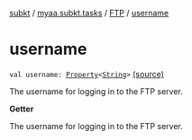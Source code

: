 [subkt](../../index.md) / [myaa.subkt.tasks](../index.md) / [FTP](index.md) / [username](./username.md)

# username

`val username: `[`Property`](https://docs.gradle.org/current/javadoc/org/gradle/api/provider/Property.html)`<`[`String`](https://kotlinlang.org/api/latest/jvm/stdlib/kotlin/-string/index.html)`>` [(source)](https://github.com/Myaamori/SubKt/blob/0.1.11/src/main/kotlin/myaa/subkt/tasks/tasks.kt#L1748)

The username for logging in to the FTP server.

**Getter**

The username for logging in to the FTP server.

